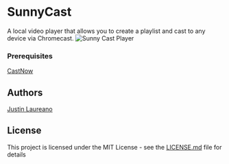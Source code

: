 # SunnyCast

A local video player that allows you to create a playlist and cast to any device via Chromecast.
![Sunny Cast Player](https://github.com/JustinLaureano/SunnyCast/sunny_cast_player.jpg "Sunny Cast Player")

### Prerequisites

[CastNow](https://github.com/xat/castnow)

## Authors

[Justin Laureano](https://github.com/JustinLaureano)

## License

This project is licensed under the MIT License - see the [LICENSE.md](LICENSE.md) file for details
